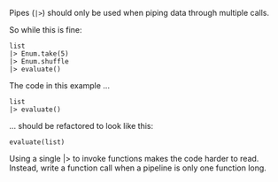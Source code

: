 Pipes (`|>`) should only be used when piping data through multiple calls.

So while this is fine:

    list
    |> Enum.take(5)
    |> Enum.shuffle
    |> evaluate()

The code in this example ...

    list
    |> evaluate()

... should be refactored to look like this:

    evaluate(list)

Using a single |> to invoke functions makes the code harder to read. Instead,
write a function call when a pipeline is only one function long.
